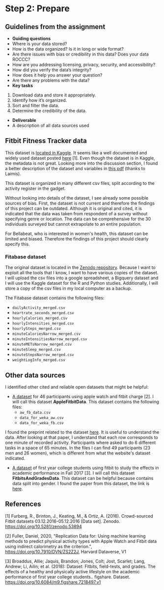 # Step 2: Prepare
<!--
Ensuring ethical data analysis practices
Addressing issues of bias and credibility
Accessing databases and importing data
Writing simple queries
Organizing and protecting data
Connecting with the data community (optional)

ROCC stands for Reliability, Originality, Comprehensiveness, Current, Cited.
-->

## Guidelines from the assignment

 * __Guiding questions__
  * Where is your data stored?
  * How is the data organized? Is it in long or wide format?
  * Are there issues with bias or credibility in this data? Does your data ROCCC?
  * How are you addressing licensing, privacy, security, and accessibility?
  * How did you verify the data’s integrity?
  * How does it help you answer your question?
  * Are there any problems with the data?
 * __Key tasks__
  1. Download data and store it appropriately.
  2. Identify how it’s organized.
  3. Sort and filter the data.
  4. Determine the credibility of the data.
 * __Deliverable__
  * A description of all data sources used


## Fitbit Fitness Tracker data

This dataset is [located in Kaggle](https://www.kaggle.com/arashnic/fitbit). It seems like a well documented and widely used dataset posted [here](https://zenodo.org/record/53894#.YMoUpnVKiP9) [1]. Even though the dataset is in Kaggle, the metadata is not great. Looking more into the discussion section, I found a better description of the dataset and variables in [this pdf](https://www.fitabase.com/media/1930/fitabasedatadictionary102320.pdf) (thanks to Laimis).

This dataset is organized in many different csv files, split according to the activity register in the gadget.

Without looking into details of the dataset, I see already some possible sources of bias. First, the dataset is not current and therefore the findings of this project can be outdated. Although it is original and cited, it is indicated that the data was taken from respondent of a survey without specifying genre or location. The data can be comprehensive for the 30 individuals surveyed but cannot extrapolate to an entire population.

For Bellabeat, who is interested in women's health, this dataset can be limited and biased. Therefore the findings of this project should clearly specify this.

### Fitabase dataset

The original dataset is located in the [Zenodo repository](https://zenodo.org/record/53894#.YMoUpnVKiP9).
Because I want to exploit all the tools that I know, I want to have various copies of the dataset.
I will upload the csv files into a google spreadsheet, a Bigquery dataset and I will use the Kaggle dataset for the R and Python studies.
Additionally, I will store a copy of the csv files in my local computer as a backup.

The Fitabase dataset contains the following files:
 * `dailyActivity_merged.csv`
 * `heartrate_seconds_merged.csv`
 * `hourlyCalories_merged.csv`
 * `hourlyIntensities_merged.csv`
 * `hourlySteps_merged.csv`
 * `minuteCaloriesNarrow_merged.csv`
 * `minuteIntensitiesNarrow_merged.csv`
 * `minuteMETsNarrow_merged.csv`
 * `minuteSleep_merged.csv`
 * `minuteStepsNarrow_merged.csv`
 * `weightLogInfo_merged.csv`


## Other data sources

I identified other cited and reliable open datasets that might be helpful:  
  * [A dataset](https://dataverse.harvard.edu/dataset.xhtml?persistentId=doi:10.7910/DVN/ZS2Z2J) for 46 participants using apple watch and fitbit charge [2]. I will call this dataset __AppleFitbitData__. This dataset contains the following files:
    * `aw_fb_data.csv`
    * `data_for_weka_aw.csv`
    * `data_for_weka_fb.csv`

  I found the preprint related to the dataset [here](https://assets.researchsquare.com/files/rs-17022/v1/d5923374-d56c-4fe7-a036-949ecf41917e.pdf?c=1631831698). It is useful to understand the data. After looking at that paper, I understand that each row corresponds to one minute of recorded activity. Participants where asked to do 6 different tasks in a space of 65 minutes. In the files I can find 49 participants (23 men and 26 women), which is different from what the website's dataset indicated.

  * [A dataset](https://figshare.com/articles/dataset/Dataset_Fitbits_field-tests_and_grades_The_effects_of_a_healthy_and_physically_active_lifestyle_on_the_academic_performance_of_first_year_college_students_/7218497) of first year college students using fitbit to study the effects in academic performance in Fall 2017 [3]. I will call this dataset __FitbitsAndGradesData__. This dataset can be helpful because contains data split into gender. I found the paper from this dataset, the link is [here](https://www.tandfonline.com/doi/abs/10.1080/1612197X.2019.1623062?journalCode=rijs20).


## References

[1] Furberg, R., Brinton, J., Keating, M., & Ortiz, A. (2016). Crowd-sourced Fitbit datasets 03.12.2016-05.12.2016 [Data set]. Zenodo. https://doi.org/10.5281/zenodo.53894

[2] Fuller, Daniel, 2020, "Replication Data for: Using machine learning methods to predict physical activity types with Apple Watch and Fitbit data using indirect calorimetry as the criterion.", https://doi.org/10.7910/DVN/ZS2Z2J, Harvard Dataverse, V1

[3] Broaddus, Allie; Jaquis, Brandon; Jones, Colt; Jost, Scarlet; Lang, Andrew; Li, Ailin; et al. (2018): Dataset: Fitbits, field-tests, and grades. The effects of a healthy and physically active lifestyle on the academic performance of first year college students.. figshare. Dataset. https://doi.org/10.6084/m9.figshare.7218497.v1
